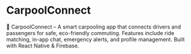# CarpoolConnect
🔗 CarpoolConnect – A smart carpooling app that connects drivers and passengers for safe, eco-friendly commuting. Features include ride matching, in-app chat, emergency alerts, and profile management. Built with React Native &amp; Firebase.
